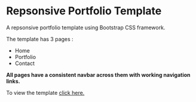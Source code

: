 # Repsonsive Portfolio Template

A repsonsive portfolio template using Bootstrap CSS framework.

The template has 3 pages :
- Home
- Portfolio
- Contact

**All pages have a consistent navbar across them with working navigation links.**

To view the template [click here.](https://himanshu-sxna.github.io/unit-02-css-and-bootstrap-homework-responsive-portfolio/portfolio.html)


